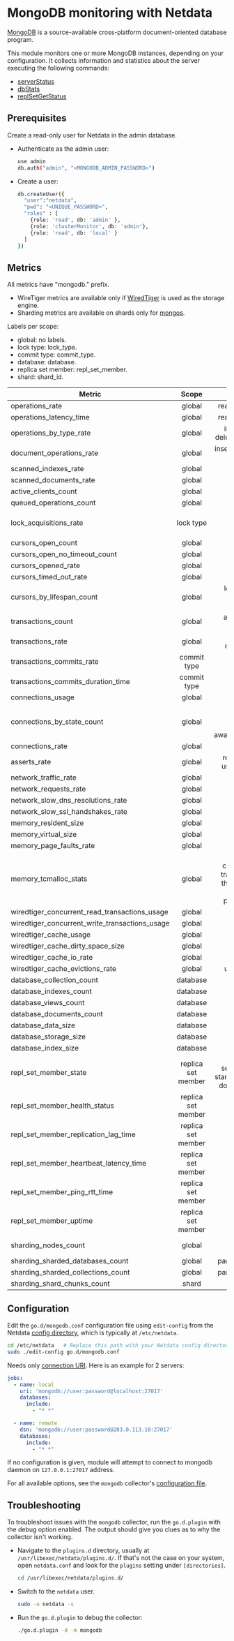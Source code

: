 <!--
title: "MongoDB monitoring with Netdata"
description: "Monitor the health and performance of MongoDB with zero configuration, per-second metric granularity, and interactive visualizations."
custom_edit_url: "https://github.com/netdata/go.d.plugin/edit/master/modules/mongodb/README.md"
sidebar_label: "mongodb-go.d.plugin (Recommended)"
learn_status: "Published"
learn_topic_type: "References"
learn_rel_path: "Integrations/Monitor/Databases"
-->

# MongoDB monitoring with Netdata

[MongoDB](https://www.mongodb.com/) is a source-available cross-platform document-oriented database program.

This module monitors one or more MongoDB instances, depending on your configuration. It collects information and
statistics about the server executing the following commands:

- [serverStatus](https://docs.mongodb.com/manual/reference/command/serverStatus/)
- [dbStats](https://docs.mongodb.com/manual/reference/command/dbStats/)
- [replSetGetStatus](https://www.mongodb.com/docs/manual/reference/command/replSetGetStatus/)

## Prerequisites

Create a read-only user for Netdata in the admin database.

- Authenticate as the admin user:

  ```bash
  use admin
  db.auth("admin", "<MONGODB_ADMIN_PASSWORD>")
  ```

- Create a user:

  ```bash
  db.createUser({
    "user":"netdata",
    "pwd": "<UNIQUE_PASSWORD>",
    "roles" : [
      {role: 'read', db: 'admin' },
      {role: 'clusterMonitor', db: 'admin'},
      {role: 'read', db: 'local' }
    ]
  })
  ```

## Metrics

All metrics have "mongodb." prefix.

- WireTiger metrics are available only if [WiredTiger](https://docs.mongodb.com/v6.0/core/wiredtiger/) is used as the
  storage engine.
- Sharding metrics are available on shards only
  for [mongos](https://www.mongodb.com/docs/manual/reference/program/mongos/).

Labels per scope:

- global: no labels.
- lock type: lock_type.
- commit type: commit_type.
- database: database.
- replica set member: repl_set_member.
- shard: shard_id.

| Metric                                         |       Scope        |                                                        Dimensions                                                        |     Units      |
|------------------------------------------------|:------------------:|:------------------------------------------------------------------------------------------------------------------------:|:--------------:|
| operations_rate                                |       global       |                                                 reads, writes, commands                                                  |  operations/s  |
| operations_latency_time                        |       global       |                                                 reads, writes, commands                                                  |  milliseconds  |
| operations_by_type_rate                        |       global       |                                     insert, query, update, delete, getmore, command                                      |  operations/s  |
| document_operations_rate                       |       global       |                                           inserted, deleted, returned, updated                                           |  operations/s  |
| scanned_indexes_rate                           |       global       |                                                         scanned                                                          |   indexes/s    |
| scanned_documents_rate                         |       global       |                                                         scanned                                                          |  documents/s   |
| active_clients_count                           |       global       |                                                      reads, writes                                                       |    clients     |
| queued_operations_count                        |       global       |                                                      reads, writes                                                       |   operations   |
| lock_acquisitions_rate                         |     lock type      |                                    shared, exclusive, intent_shared, intent_exclusive                                    | acquisitions/s |
| cursors_open_count                             |       global       |                                                           open                                                           |    cursors     |
| cursors_open_no_timeout_count                  |       global       |                                                     open_no_timeout                                                      |    cursors     |
| cursors_opened_rate                            |       global       |                                                          opened                                                          |   cursors/s    |
| cursors_timed_out_rate                         |       global       |                                                        timed_out                                                         |   cursors/s    |
| cursors_by_lifespan_count                      |       global       |                                  le_1s, 1s_5s, 5s_15s, 15s_30s, 30s_1m, 1m_10m, ge_10m                                   |    cursors     |
| transactions_count                             |       global       |                                             active, inactive, open, prepared                                             |  transactions  |
| transactions_rate                              |       global       |                                          started, aborted, committed, prepared                                           | transactions/s |
| transactions_commits_rate                      |    commit type     |                                                      success, fail                                                       |   commits/s    |
| transactions_commits_duration_time             |    commit type     |                                                         commits                                                          |  milliseconds  |
| connections_usage                              |       global       |                                                     available, used                                                      |  connections   |
| connections_by_state_count                     |       global       |                      active, threaded, exhaust_is_master, exhaust_hello, awaiting_topology_changes                       |  connections   |
| connections_rate                               |       global       |                                                         created                                                          | connections/s  |
| asserts_rate                                   |       global       |                                     regular, warning, msg, user, tripwire, rollovers                                     |   asserts/s    |
| network_traffic_rate                           |       global       |                                                         in, out                                                          |    bytes/s     |
| network_requests_rate                          |       global       |                                                         requests                                                         |   requests/s   |
| network_slow_dns_resolutions_rate              |       global       |                                                         slow_dns                                                         | resolutions/s  |
| network_slow_ssl_handshakes_rate               |       global       |                                                         slow_ssl                                                         |  handshakes/s  |
| memory_resident_size                           |       global       |                                                           used                                                           |     bytes      |
| memory_virtual_size                            |       global       |                                                           used                                                           |     bytes      |
| memory_page_faults_rate                        |       global       |                                                         pgfaults                                                         |   pgfaults/s   |
| memory_tcmalloc_stats                          |       global       | allocated, central_cache_freelist, transfer_cache_freelist, thread_cache_freelists, pageheap_freelist, pageheap_unmapped |     bytes      |
| wiredtiger_concurrent_read_transactions_usage  |       global       |                                                     available, used                                                      |  transactions  |
| wiredtiger_concurrent_write_transactions_usage |       global       |                                                     available, used                                                      |  transactions  |
| wiredtiger_cache_usage                         |       global       |                                                           used                                                           |     bytes      |
| wiredtiger_cache_dirty_space_size              |       global       |                                                          dirty                                                           |     bytes      |
| wiredtiger_cache_io_rate                       |       global       |                                                      read, written                                                       |    pages/s     |
| wiredtiger_cache_evictions_rate                |       global       |                                                   unmodified, modified                                                   |    pages/s     |
| database_collection_count                      |      database      |                                                       collections                                                        |  collections   |
| database_indexes_count                         |      database      |                                                         indexes                                                          |    indexes     |
| database_views_count                           |      database      |                                                          views                                                           |     views      |
| database_documents_count                       |      database      |                                                        documents                                                         |   documents    |
| database_data_size                             |      database      |                                                        data_size                                                         |     bytes      |
| database_storage_size                          |      database      |                                                       storage_size                                                       |     bytes      |
| database_index_size                            |      database      |                                                        index_size                                                        |     bytes      |
| repl_set_member_state                          | replica set member |               primary, startup, secondary, recovering, startup2, unknown, arbiter, down, rollback, removed               |     state      |
| repl_set_member_health_status                  | replica set member |                                                         up, down                                                         |     status     |
| repl_set_member_replication_lag_time           | replica set member |                                                     replication_lag                                                      |  milliseconds  |
| repl_set_member_heartbeat_latency_time         | replica set member |                                                    heartbeat_latency                                                     |  milliseconds  |
| repl_set_member_ping_rtt_time                  | replica set member |                                                         ping_rtt                                                         |  milliseconds  |
| repl_set_member_uptime                         | replica set member |                                                          uptime                                                          |    seconds     |
| sharding_nodes_count                           |       global       |                                                shard_aware, shard_unaware                                                |     nodes      |
| sharding_sharded_databases_count               |       global       |                                                partitioned, unpartitioned                                                |   databases    |
| sharding_sharded_collections_count             |       global       |                                                partitioned, unpartitioned                                                |  collections   |
| sharding_shard_chunks_count                    |       shard        |                                                          chunks                                                          |     chunks     |

## Configuration

Edit the `go.d/mongodb.conf` configuration file using `edit-config` from the
Netdata [config directory](https://learn.netdata.cloud/docs/configure/nodes), which is typically at `/etc/netdata`.

```bash
cd /etc/netdata   # Replace this path with your Netdata config directory, if different
sudo ./edit-config go.d/mongodb.conf
```

Needs only [connection URI](https://www.mongodb.com/docs/drivers/go/current/fundamentals/connection/#connection-uri).
Here is an example for 2 servers:

```yaml
jobs:
  - name: local
    uri: 'mongodb://user:password@localhost:27017'
    databases:
      include:
        - "* *"

  - name: remote
    dsn: 'mongodb://user:password@203.0.113.10:27017'
    databases:
      include:
        - "* *"
```

If no configuration is given, module will attempt to connect to mongodb daemon on `127.0.0.1:27017` address.

For all available options, see the `mongodb`
collector's [configuration file](https://github.com/netdata/go.d.plugin/blob/master/config/go.d/mongodb.conf).

## Troubleshooting

To troubleshoot issues with the `mongodb` collector, run the `go.d.plugin` with the debug option enabled. The output
should give you clues as to why the collector isn't working.

- Navigate to the `plugins.d` directory, usually at `/usr/libexec/netdata/plugins.d/`. If that's not the case on
  your system, open `netdata.conf` and look for the `plugins` setting under `[directories]`.

  ```bash
  cd /usr/libexec/netdata/plugins.d/
  ```

- Switch to the `netdata` user.

  ```bash
  sudo -u netdata -s
  ```

- Run the `go.d.plugin` to debug the collector:

  ```bash
  ./go.d.plugin -d -m mongodb
  ```
